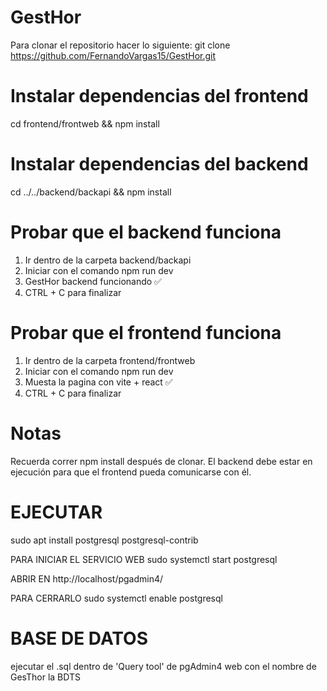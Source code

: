 # GestHor
Para clonar el repositorio hacer lo siguiente:
git clone https://github.com/FernandoVargas15/GestHor.git

# Instalar dependencias del frontend
cd frontend/frontweb && npm install

# Instalar dependencias del backend
cd ../../backend/backapi && npm install

# Probar que el backend funciona
1. Ir dentro de la carpeta backend/backapi
2. Iniciar con el comando npm run dev
3. GestHor backend funcionando ✅
3. CTRL + C para finalizar

# Probar que el frontend funciona
1. Ir dentro de la carpeta frontend/frontweb
2. Iniciar con el comando npm run dev
3. Muesta la pagina con vite + react ✅
4. CTRL + C para finalizar

# Notas
Recuerda correr npm install después de clonar.
El backend debe estar en ejecución para que el frontend pueda comunicarse con él.


# EJECUTAR
sudo apt install postgresql postgresql-contrib

PARA INICIAR EL SERVICIO WEB
sudo systemctl start postgresql

ABRIR EN http://localhost/pgadmin4/

PARA CERRARLO 
sudo systemctl enable postgresql

# BASE DE DATOS
ejecutar el .sql dentro de 'Query tool' de pgAdmin4 web con el nombre de GesThor la BDTS 